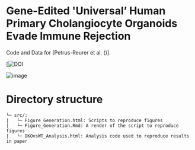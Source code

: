 # Gene-Edited 'Universal’ Human Primary Cholangiocyte Organoids Evade Immune Rejection 
Code and Data for [Petrus-Reurer et al. ()].

[![DOI]()

![image](/onco.png)

# Directory structure
```
└─ src/:
|   └─ Figure_Generation.html: Scripts to reproduce figures
|   └─ Figure_Generation.Rmd: A render of the script to reproduce figures
|   └─ DKOvsWT_Analysis.html: Analysis code used to reproduce results in paper
```
